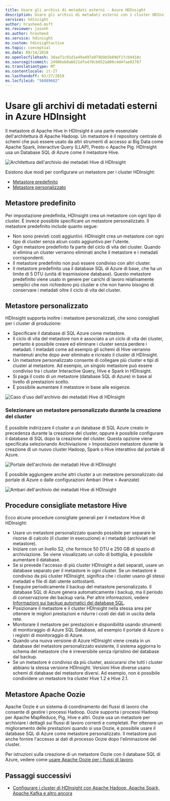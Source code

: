 ```yaml
---
title: Usare gli archivi di metadati esterni - Azure HDInsight
description: Usare gli archivi di metadati esterni con i cluster HDInsight.
services: hdinsight
author: hrasheed-msft
ms.reviewer: jasonh
ms.author: hrasheed
ms.service: hdinsight
ms.custom: hdinsightactive
ms.topic: conceptual
ms.date: 09/14/2018
ms.openlocfilehash: 3daa71c91d1e49a497a979b9b5b89df1fcb9418c
ms.sourcegitcommit: 24906eb0a6621dfa470cb052a800c4d4fae02787
ms.translationtype: MT
ms.contentlocale: it-IT
ms.lasthandoff: 02/27/2019
ms.locfileid: "56889682"
---
```

# <a name="use-external-metadata-stores-in-azure-hdinsight"></a>Usare gli archivi di metadati esterni in Azure HDInsight

Il metastore di Apache Hive in HDInsight è una parte essenziale dell'architettura di Apache Hadoop. Un metastore è il repository centrale di schemi che può essere usato da altri strumenti di accesso ai Big Data come Apache Spark, Interactive Query (LLAP), Presto o Apache Pig. HDInsight usa un Database SQL di Azure come il metastore Hive.

![Architettura dell'archivio dei metadati Hive di HDInsight](./media/hdinsight-use-external-metadata-stores/metadata-store-architecture.png)

Esistono due modi per configurare un metastore per i cluster HDInsight:

* [Metastore predefinito](#default-metastore)
* [Metastore personalizzato](#custom-metastore)

## <a name="default-metastore"></a>Metastore predefinito

Per impostazione predefinita, HDInsight crea un metastore con ogni tipo di cluster. È invece possibile specificare un metastore personalizzato. Il metastore predefinito include quanto segue:
- Non sono previsti costi aggiuntivi. HDInsight crea un metastore con ogni tipo di cluster senza alcun costo aggiuntivo per l'utente.
- Ogni metastore predefinito fa parte del ciclo di vita del cluster. Quando si elimina un cluster verranno eliminati anche il metastore e i metadati corrispondenti.
- Il metastore predefinito non può essere condiviso con altri cluster.
- Il metastore predefinito usa il database SQL di Azure di base, che ha un limite di 5 DTU (unità di trasmissione database).
Questo metastore predefinito viene usato in genere per carichi di lavoro relativamente semplici che non richiedono più cluster e che non hanno bisogno di conservare i metadati oltre il ciclo di vita del cluster.


## <a name="custom-metastore"></a>Metastore personalizzato

HDInsight supporta inoltre i metastore personalizzati, che sono consigliati per i cluster di produzione:
- Specificare il database di SQL Azure come metastore.
- Il ciclo di vita del metastore non è associato a un ciclo di vita dei cluster, pertanto è possibile creare ed eliminare i cluster senza perdere i metadati. I metadati come ad esempio gli schemi di Hive verranno mantenuti anche dopo aver eliminato e ricreato il cluster di HDInsight.
- Un metastore personalizzato consente di collegare più cluster e tipi di cluster al metastore. Ad esempio, un singolo metastore può essere condiviso tra i cluster Interactive Query, Hive e Spark in HDInsight.
- Si paga il costo di un metastore (database SQL di Azure) in base al livello di prestazioni scelto.
- È possibile aumentare il metastore in base alle esigenze.

![Caso d'uso dell'archivio dei metadati Hive di HDInsight](./media/hdinsight-use-external-metadata-stores/metadata-store-use-case.png)


### <a name="select-a-custom-metastore-during-cluster-creation"></a>Selezionare un metastore personalizzato durante la creazione del cluster

È possibile indirizzare il cluster a un database di SQL Azure creato in precedenza durante la creazione del cluster, oppure è possibile configurare il database di SQL dopo la creazione del cluster. Questa opzione viene specificata selezionando Archiviazione > Impostazioni metastore durante la creazione di un nuovo cluster Hadoop, Spark o Hive interattivo dal portale di Azure.

![Portale dell'archivio dei metadati Hive di HDInsight](./media/hdinsight-use-external-metadata-stores/metadata-store-azure-portal.png)

È possibile aggiungere anche altri cluster a un metastore personalizzato dal portale di Azure o dalle configurazioni Ambari (Hive > Avanzate)

![Ambari dell'archivio dei metadati Hive di HDInsight](./media/hdinsight-use-external-metadata-stores/metadata-store-ambari.png)

## <a name="hive-metastore-best-practices"></a>Procedure consigliate metastore Hive

Ecco alcune procedure consigliate generali per il metastore Hive di HDInsight:

- Usare un metastore personalizzato quando possibile per separare le risorse di calcolo (il cluster in esecuzione) e i metadati (archiviati nel metastore).
- Iniziare con un livello S2, che fornisce 50 DTU e 250 GB di spazio di archiviazione. Se viene visualizzato un collo di bottiglia, è possibile aumentare il database.
- Se si prevede l'accesso di più cluster HDInsight a dati separati, usare un database separato per il metastore in ogni cluster. Se un metastore è condiviso da più cluster HDInsight, significa che i cluster usano gli stessi metadati e file di dati utente sottostanti.
- Eseguire periodicamente il backup del metastore personalizzato. Il database SQL di Azure genera automaticamente i backup, ma il periodo di conservazione dei backup varia. Per altre informazioni, vedere [Informazioni sui backup automatici del database SQL](../sql-database/sql-database-automated-backups.md).
- Posizionare il metastore e il cluster HDInsight nella stessa area per ottenere le migliori prestazioni e ridurre i costi dei dati in uscita della rete.
- Monitorare il metastore per prestazioni e disponibilità usando strumenti di monitoraggio di Azure SQL Database, ad esempio il portale di Azure o i registri di monitoraggio di Azure.
- Quando una nuova versione di Azure HDInsight viene creata in un database del metastore personalizzato esistente, il sistema aggiorna lo schema del metastore che è irreversibile senza ripristino del database dal backup.
- Se un metastore è condiviso da più cluster, assicurarsi che tutti i cluster abbiano la stessa versione HDInsight. Versioni Hive diverse usano schemi di database del metastore diversi. Ad esempio, non è possibile condividere un metastore tra cluster Hive 1.2 e Hive 2.1. 

##  <a name="apache-oozie-metastore"></a>Metastore Apache Oozie

Apache Oozie è un sistema di coordinamento dei flussi di lavoro che consente di gestire i processi Hadoop.  Oozie supporta i processi Hadoop per Apache MapReduce, Pig, Hive e altri.  Oozie usa un metastore per archiviare i dettagli sui flussi di lavoro correnti e completati. Per ottenere un miglioramento delle prestazioni quando si usa Oozie, è possibile usare il database SQL di Azure come metastore personalizzato. Il metastore può anche fornire l'accesso ai dati di processo Oozie dopo l'eliminazione del cluster.

Per istruzioni sulla creazione di un metastore Oozie con il database SQL di Azure, vedere come [usare Apache Oozie per i flussi di lavoro](hdinsight-use-oozie-linux-mac.md).

## <a name="next-steps"></a>Passaggi successivi

- [Configurare i cluster di HDInsight con Apache Hadoop, Apache Spark, Apache Kafka e altro ancora](./hdinsight-hadoop-provision-linux-clusters.md)
